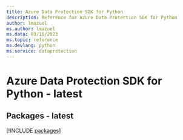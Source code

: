 ```yaml
---
title: Azure Data Protection SDK for Python
description: Reference for Azure Data Protection SDK for Python
author: lmazuel
ms.author: lmazuel
ms.data: 03/16/2023
ms.topic: reference
ms.devlang: python
ms.service: dataprotection
---
```

# Azure Data Protection SDK for Python - latest
## Packages - latest
[!INCLUDE [packages](data-protection-index.md)]